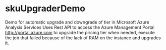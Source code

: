 # skuUpgraderDemo
Demo for automatic upgrade and downgrade of tier in Microsoft Azure Analysis Services
Uses Rest API to access the Azure Management Portal http://portal.azure.com to upgrade the pricing tier when needed, 
execute the job that failed because of the lack of RAM on the instance and upgrades it.
